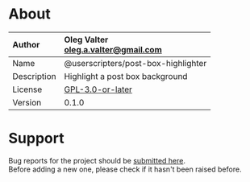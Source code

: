 
# About

| Author       | Oleg Valter<br>[oleg.a.valter@gmail.com](mailto:oleg.a.valter@gmail.com) |
| :----------- | :----------------------- |
| Name | @userscripters/post-box-highlighter |
| Description | Highlight a post box background |
| License | [GPL-3.0-or-later](https://spdx.org/licenses/GPL-3.0-or-later) |
| Version | 0.1.0 |

# Support

Bug reports for the project should be [submitted here](https://github.com/userscripters/post-box-highlighter/issues).
<br>Before adding a new one, please check if it hasn't been raised before.
  
